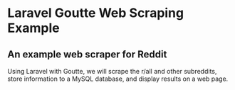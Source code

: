 # Laravel Goutte Web Scraping Example

## An example web scraper for Reddit

Using Laravel with Goutte, we will scrape the r/all and other subreddits, store information to a MySQL database, and display results on a web page.

